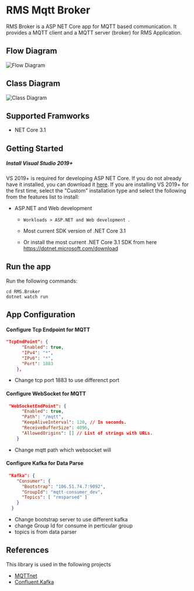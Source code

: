 # RMS Mqtt Broker
RMS Broker is a ASP NET Core app for MQTT based communication. It provides a MQTT client and a MQTT server (broker) for RMS Application.

## Flow Diagram

![Flow Diagram](/Images/rms_mqttbroker_flow.svg)

## Class Diagram

![Class Diagram](/Images/rms_mqtt_class_diagram.svg)

## Supported Framworks
* NET Core 3.1

## Getting Started ##

##### Install Visual Studio 2019+ #####

VS 2019+ is required for developing ASP NET Core. If you do not already have it installed, you can download it [here](https://www.visualstudio.com/downloads/download-visual-studio-vs). If you are installing VS 2019+ for the first time, select the "Custom" installation type and select the following from the features list to install:

- ASP.NET and Web development 
  - `Workloads > ASP.NET and Web development `.

  - Most current SDK version of .NET Core 3.1
  - Or install the most current .NET Core 3.1 SDK from here https://dotnet.microsoft.com/download


## Run the app

Run the following commands:

```dotnetcli
cd RMS.Broker
dotnet watch run
```
## App Configuration

#### Configure Tcp Endpoint for MQTT

```json
"TcpEndPoint": {
      "Enabled": true,
      "IPv4": "*",
      "IPv6": "*",
      "Port": 1883
    },
```
- Change tcp port 1883 to use differenct port

#### Configure WebSocket for MQTT
```json
 "WebSocketEndPoint": {
      "Enabled": true,
      "Path": "/mqtt",
      "KeepAliveInterval": 120, // In seconds.
      "ReceiveBufferSize": 4096,
      "AllowedOrigins": [] // List of strings with URLs.
    }
```
- Change mqtt path which websocket will 

#### Configure Kafka for Data Parse
```json
 "Kafka": {
    "Consumer": {
      "Bootstrap": "106.51.74.7:9092",
      "GroupId": "mqtt-consumer_dev",
      "Topics": [ "rmsparsed" ]
    }
  }
```
- Change bootstrap server to use different kafka
- change Group Id for consume in perticular group
- topics is from data parser


## References
This library is used in the following projects

- [MQTTnet](https://www.nuget.org/packages/MQTTnet/)
- [Confluent.Kafka](https://www.nuget.org/packages/Confluent.Kafka/)
